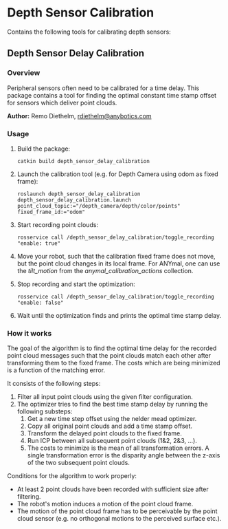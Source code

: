 # Depth Sensor Calibration

Contains the following tools for calibrating depth sensors:

## Depth Sensor Delay Calibration

### Overview

Peripheral sensors often need to be calibrated for a time delay.
This package contains a tool for finding the optimal constant time stamp offset for sensors which deliver point clouds.

**Author:** Remo Diethelm, rdiethelm@anybotics.com

### Usage

1. Build the package:

    ```
    catkin build depth_sensor_delay_calibration
    ```

2. Launch the calibration tool (e.g. for Depth Camera using odom as fixed frame):

    ```
    roslaunch depth_sensor_delay_calibration depth_sensor_delay_calibration.launch point_cloud_topic:="/depth_camera/depth/color/points" fixed_frame_id:="odom"
    ```

3. Start recording point clouds:

    ```
    rosservice call /depth_sensor_delay_calibration/toggle_recording "enable: true"
    ```

4. Move your robot, such that the calibration fixed frame does not move, but the point cloud changes in its local frame. For ANYmal, one can use the *tilt_motion* from the *anymal_calibration_actions* collection.

5. Stop recording and start the optimization:

    ```
    rosservice call /depth_sensor_delay_calibration/toggle_recording "enable: false"
    ```

6. Wait until the optimization finds and prints the optimal time stamp delay.

### How it works

The goal of the algorithm is to find the optimal time delay for the recorded point cloud messages such that the point clouds match each other after transforming them to the fixed frame.
The costs which are being minimized is a function of the matching error.

It consists of the following steps:

1. Filter all input point clouds using the given filter configuration.
2. The optimizer tries to find the best time stamp delay by running the following substeps:
    1. Get a new time step offset using the nelder mead optimizer.
    2. Copy all original point clouds and add a time stamp offset.
    3. Transform the delayed point clouds to the fixed frame.
    4. Run ICP between all subsequent point clouds (1&2, 2&3, ...).
    5. The costs to minimize is the mean of all transformation errors. A single transformation error is the disparity angle between the z-axis of the two subsequent point clouds.

Conditions for the algorithm to work properly:

- At least 2 point clouds have been recorded with sufficient size after filtering.
- The robot's motion induces a motion of the point cloud frame.
- The motion of the point cloud frame has to be perceivable by the point cloud sensor (e.g. no orthogonal motions to the perceived surface etc.).
